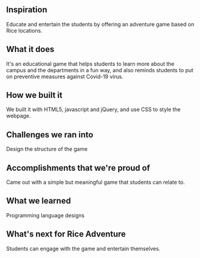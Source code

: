 ## Inspiration 

Educate and entertain the students by offering an adventure game based on Rice locations.

## What it does 

It's an educational game that helps students to learn more about the campus and the departments in a fun way, and also reminds students to put on preventive measures against Covid-19 virus.

## How we built it

 We built it with HTML5, javascript and jQuery, and use CSS to style the webpage. 

## Challenges we ran into 

Design the structure of the game

## Accomplishments that we're proud of 

Came out with a simple but meaningful game that students can relate to.

## What we learned 

Programming language designs

## What's next for Rice Adventure 

Students can engage with the game and entertain themselves.